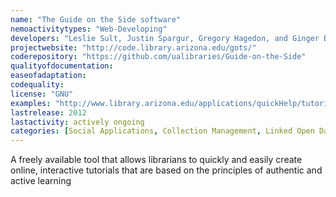 ```yaml
---
name: "The Guide on the Side software"
nemoactivitytypes: "Web-Developing"
developers: "Leslie Sult, Justin Spargur, Gregory Hagedon, and Ginger Bidwell at the University of Arizona Libraries"
projectwebsite: "http://code.library.arizona.edu/gots/"
coderepository: "https://github.com/ualibraries/Guide-on-the-Side"
qualityofdocumentation: 
easeofadaptation: 
codequality: 
license: "GNU"
examples: "http://www.library.arizona.edu/applications/quickHelp/tutorial/searching-the-ua-library-catalog"
lastrelease: 2012
lastactivity: actively ongoing
categories: [Social Applications, Collection Management, Linked Open Data]
---
```

A freely available tool that allows librarians to quickly and easily create online, interactive tutorials that are based on the principles of authentic and active learning
